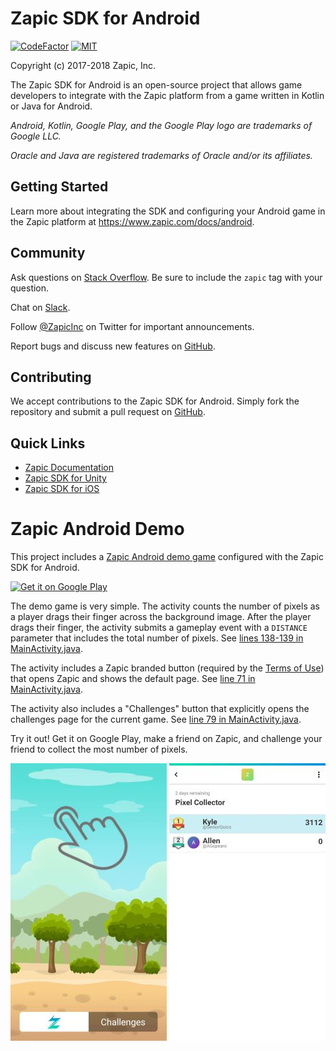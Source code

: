 # Zapic SDK for Android

[![CodeFactor](https://www.codefactor.io/repository/github/zapicinc/zapic-sdk-android/badge)](https://www.codefactor.io/repository/github/zapicinc/zapic-sdk-android) [![MIT](https://img.shields.io/badge/license-MIT-yellow.svg)](https://opensource.org/licenses/MIT)

Copyright (c) 2017-2018 Zapic, Inc.

The Zapic SDK for Android is an open-source project that allows game developers to integrate with the Zapic platform from a game written in Kotlin or Java for Android.

_Android, Kotlin, Google Play, and the Google Play logo are trademarks of Google LLC._

_Oracle and Java are registered trademarks of Oracle and/or its affiliates._

## Getting Started

Learn more about integrating the SDK and configuring your Android game in the Zapic platform at https://www.zapic.com/docs/android.

## Community

Ask questions on [Stack Overflow](https://stackoverflow.com/questions/ask?tags=zapic). Be sure to include the `zapic` tag with your question.

Chat on [Slack](https://slack.zapic.com).

Follow [@ZapicInc](https://twitter.com/ZapicInc) on Twitter for important announcements.

Report bugs and discuss new features on [GitHub](https://github.com/ZapicInc/Zapic-SDK-Android/issues).

## Contributing

We accept contributions to the Zapic SDK for Android. Simply fork the repository and submit a pull request on [GitHub](https://github.com/ZapicInc/Zapic-SDK-Android/pulls).

## Quick Links

* [Zapic Documentation](https://www.zapic.com/docs)
* [Zapic SDK for Unity](https://github.com/ZapicInc/Zapic-SDK-Unity)
* [Zapic SDK for iOS](https://github.com/ZapicInc/Zapic-SDK-iOS)

# Zapic Android Demo

This project includes a [Zapic Android demo game](zapic-demo) configured with the Zapic SDK for Android.

[<img alt="Get it on Google Play" height="100" src="https://play.google.com/intl/en_us/badges/images/generic/en_badge_web_generic.png" />](https://play.google.com/store/apps/details?id=com.zapic.androiddemo)

The demo game is very simple. The activity counts the number of pixels as a player drags their finger across the background image. After the player drags their finger, the activity submits a gameplay event with a `DISTANCE` parameter that includes the total number of pixels. See [lines 138-139 in MainActivity.java](zapic-demo/src/main/java/com/zapic/androiddemo/MainActivity.java#L138-L139).

The activity includes a Zapic branded button (required by the [Terms of Use](https://www.zapic.com/terms/)) that opens Zapic and shows the default page. See [line 71 in MainActivity.java](zapic-demo/src/main/java/com/zapic/androiddemo/MainActivity.java#L71).

The activity also includes a "Challenges" button that explicitly opens the challenges page for the current game. See [line 79 in MainActivity.java](zapic-demo/src/main/java/com/zapic/androiddemo/MainActivity.java#L79).

Try it out! Get it on Google Play, make a friend on Zapic, and challenge your friend to collect the most number of pixels.

<img alt="Zapic Android demo game screenshot" src="docs/screenshot_game.jpg" /> <img alt="Zapic challenge" src="docs/screenshot_challenge.jpg" />
